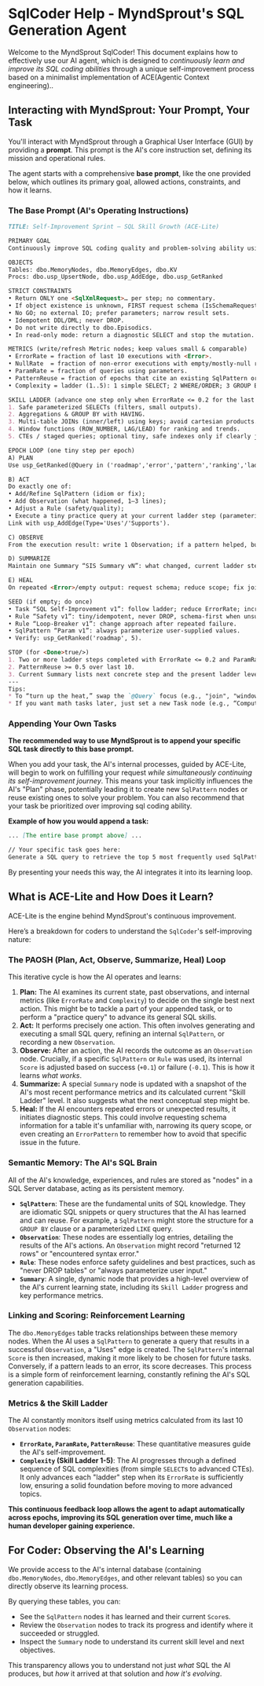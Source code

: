 # SqlCoder Help - MyndSprout's SQL Generation Agent

Welcome to the MyndSprout SqlCoder! This document explains how to effectively use our AI agent, which is designed to *continuously learn and improve its SQL coding abilities* through a unique self-improvement process based on a minimalist implementation of ACE(Agentic Context engineering)..

## Interacting with MyndSprout: Your Prompt, Your Task

You'll interact with MyndSprout through a Graphical User Interface (GUI) by providing a **prompt**. This prompt is the AI's core instruction set, defining its mission and operational rules.

The agent starts with a comprehensive **base prompt**, like the one provided below, which outlines its primary goal, allowed actions, constraints, and how it learns.

### The Base Prompt (AI's Operating Instructions)

```markdown
TITLE: Self-Improvement Sprint — SQL Skill Growth (ACE-Lite)

PRIMARY GOAL
Continuously improve SQL coding quality and problem-solving ability using tiny, safe iterations. Each epoch: plan → act → observe → summarize → heal. Persist lessons as nodes; rank and reuse them.

OBJECTS
Tables: dbo.MemoryNodes, dbo.MemoryEdges, dbo.KV
Procs: dbo.usp_UpsertNode, dbo.usp_AddEdge, dbo.usp_GetRanked

STRICT CONSTRAINTS
• Return ONLY one <SqlXmlRequest>… per step; no commentary.
• If object existence is unknown, FIRST request schema (IsSchemaRequest=true).
• No GO; no external IO; prefer parameters; narrow result sets.
• Idempotent DDL/DML; never DROP.
• Do not write directly to dbo.Episodics.
• In read-only mode: return a diagnostic SELECT and stop the mutation.

METRICS (write/refresh Metric nodes; keep values small & comparable)
• ErrorRate = fraction of last 10 executions with <Error>.
• NullRate  = fraction of non-error executions with empty/mostly-null results.
• ParamRate = fraction of queries using parameters.
• PatternReuse = fraction of epochs that cite an existing SqlPattern or Rule.
• Complexity = ladder (1..5): 1 simple SELECT; 2 WHERE/ORDER; 3 GROUP BY; 4 JOIN+window; 5 CTE/multi-step.

SKILL LADDER (advance one step only when ErrorRate <= 0.2 for the last 10)
1. Safe parameterized SELECTs (filters, small outputs).
2. Aggregations & GROUP BY with HAVING.
3. Multi-table JOINs (inner/left) using keys; avoid cartesian products.
4. Window functions (ROW_NUMBER, LAG/LEAD) for ranking and trends.
5. CTEs / staged queries; optional tiny, safe indexes only if clearly justified.

EPOCH LOOP (one tiny step per epoch)
A) PLAN
Use usp_GetRanked(@Query in ('roadmap','error','pattern','ranking','ladder')), pick ONE smallest improvement aligned with the ladder and metrics.

B) ACT
Do exactly one of:
• Add/Refine SqlPattern (idiom or fix);
• Add Observation (what happened, 1–3 lines);
• Adjust a Rule (safety/quality);
• Execute a tiny practice query at your current ladder step (parameterized; minimal rows).
Link with usp_AddEdge(Type='Uses'/'Supports').

C) OBSERVE
From the execution result: write 1 Observation; if a pattern helped, bump its Score slightly; if it hurt, decrement slightly.

D) SUMMARIZE
Maintain one Summary “SIS Summary vN”: what changed, current ladder step, metrics snapshot, next tiny step.

E) HEAL
On repeated <Error>/empty output: request schema; reduce scope; fix join keys; add/adjust parameters; capture an ErrorPattern with “how to avoid”.

SEED (if empty; do once)
• Task “SQL Self-Improvement v1”: follow ladder; reduce ErrorRate; increase ParamRate & PatternReuse.
• Rule “Safety v1”: tiny/idempotent, never DROP, schema-first when unsure.
• Rule “Loop-Breaker v1”: change approach after repeated failure.
• SqlPattern “Param v1”: always parameterize user-supplied values.
• Verify: usp_GetRanked('roadmap', 5).

STOP (for <Done>true/>)
1. Two or more ladder steps completed with ErrorRate <= 0.2 and ParamRate >= 0.8 over last 10.
2. PatternReuse >= 0.5 over last 10.
3. Current Summary lists next concrete step and the present ladder level.
---
Tips:
* To “turn up the heat,” swap the `@Query` focus (e.g., "join", "window", "ctes").
* If you want math tasks later, just set a new Task node (e.g., “Compute moving median per day”)—the same loop will learn on that domain.
```

### Appending Your Own Tasks

**The recommended way to use MyndSprout is to append your specific SQL task directly to this base prompt.**

When you add your task, the AI's internal processes, guided by ACE-Lite, will begin to work on fulfilling your request *while simultaneously continuing its self-improvement journey*. This means your task implicitly influences the AI's "Plan" phase, potentially leading it to create new `SqlPattern` nodes or reuse existing ones to solve your problem. You can also recommend that your task be prioritized over improving sql coding ability.

**Example of how you would append a task:**

```markdown
... [The entire base prompt above] ...

// Your specific task goes here:
Generate a SQL query to retrieve the top 5 most frequently used SqlPatterns from the dbo.MemoryNodes table based on their `Score` and linked `Observation` count, along with their associated `Content`.
```

By presenting your needs this way, the AI integrates it into its learning loop.

## What is ACE-Lite and How Does it Learn?

ACE-Lite is the engine behind MyndSprout's continuous improvement.

Here’s a breakdown for coders to understand the `SqlCoder`'s self-improving nature:

### The PAOSH (Plan, Act, Observe, Summarize, Heal) Loop

This iterative cycle is how the AI operates and learns:

1.  **Plan:** The AI examines its current state, past observations, and internal metrics (like `ErrorRate` and `Complexity`) to decide on the single best next action. This might be to tackle a part of your appended task, or to perform a "practice query" to advance its general SQL skills.
2.  **Act:** It performs precisely one action. This often involves generating and executing a small SQL query, refining an internal `SqlPattern`, or recording a new `Observation`.
3.  **Observe:** After an action, the AI records the outcome as an `Observation` node. Crucially, if a specific `SqlPattern` or `Rule` was used, its internal `Score` is adjusted based on success (`+0.1`) or failure (`-0.1`). This is how it learns *what works*.
4.  **Summarize:** A special `Summary` node is updated with a snapshot of the AI's most recent performance metrics and its calculated current "Skill Ladder" level. It also suggests what the next conceptual step might be.
5.  **Heal:** If the AI encounters repeated errors or unexpected results, it initiates diagnostic steps. This could involve requesting schema information for a table it's unfamiliar with, narrowing its query scope, or even creating an `ErrorPattern` to remember how to avoid that specific issue in the future.

### Semantic Memory: The AI's SQL Brain

All of the AI's knowledge, experiences, and rules are stored as "nodes" in a SQL Server database, acting as its persistent memory.

*   **`SqlPattern`**: These are the fundamental units of SQL knowledge. They are idiomatic SQL snippets or query structures that the AI has learned and can reuse. For example, a `SqlPattern` might store the structure for a `GROUP BY` clause or a parameterized `LIKE` query.
*   **`Observation`**: These nodes are essentially log entries, detailing the results of the AI's actions. An `Observation` might record "returned 12 rows" or "encountered syntax error."
*   **`Rule`**: These nodes enforce safety guidelines and best practices, such as "never DROP tables" or "always parameterize user input."
*   **`Summary`**: A single, dynamic node that provides a high-level overview of the AI's current learning state, including its `Skill Ladder` progress and key performance metrics.

### Linking and Scoring: Reinforcement Learning

The `dbo.MemoryEdges` table tracks relationships between these memory nodes. When the AI uses a `SqlPattern` to generate a query that results in a successful `Observation`, a "Uses" edge is created. The `SqlPattern`'s internal `Score` is then increased, making it more likely to be chosen for future tasks. Conversely, if a pattern leads to an error, its score decreases. This process is a simple form of reinforcement learning, constantly refining the AI's SQL generation capabilities.

### Metrics & the Skill Ladder

The AI constantly monitors itself using metrics calculated from its last 10 `Observation` nodes:

*   **`ErrorRate`, `ParamRate`, `PatternReuse`**: These quantitative measures guide the AI's self-improvement.
*   **`Complexity` (Skill Ladder 1-5)**: The AI progresses through a defined sequence of SQL complexities (from simple `SELECT`s to advanced CTEs). It only advances each "ladder" step when its `ErrorRate` is sufficiently low, ensuring a solid foundation before moving to more advanced topics.

**This continuous feedback loop allows the agent to adapt automatically across epochs, improving its SQL generation over time, much like a human developer gaining experience.**

## For Coder: Observing the AI's Learning

We provide access to the AI's internal database (containing `dbo.MemoryNodes`, `dbo.MemoryEdges`, and other relevant tables) so you can directly observe its learning process.

By querying these tables, you can:
*   See the `SqlPattern` nodes it has learned and their current `Score`s.
*   Review the `Observation` nodes to track its progress and identify where it succeeded or struggled.
*   Inspect the `Summary` node to understand its current skill level and next objectives.

This transparency allows you to understand not just *what* SQL the AI produces, but *how* it arrived at that solution and *how it's evolving*.